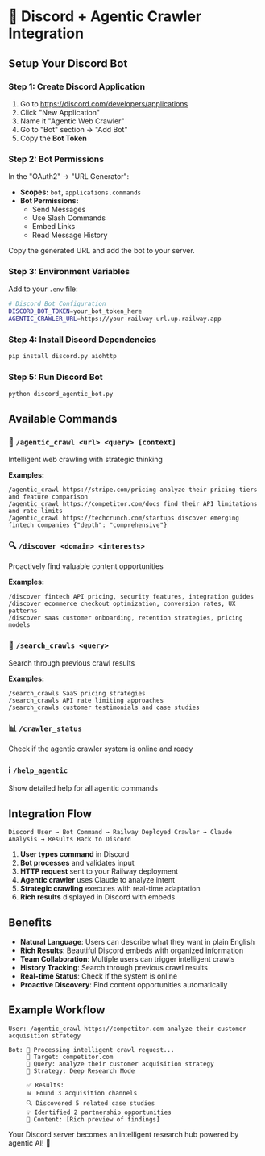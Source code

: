 # 🤖 Discord + Agentic Crawler Integration

## Setup Your Discord Bot

### Step 1: Create Discord Application
1. Go to https://discord.com/developers/applications
2. Click "New Application" 
3. Name it "Agentic Web Crawler"
4. Go to "Bot" section → "Add Bot"
5. Copy the **Bot Token**

### Step 2: Bot Permissions
In the "OAuth2" → "URL Generator":
- **Scopes:** `bot`, `applications.commands`
- **Bot Permissions:** 
  - Send Messages
  - Use Slash Commands
  - Embed Links
  - Read Message History

Copy the generated URL and add the bot to your server.

### Step 3: Environment Variables
Add to your `.env` file:

```bash
# Discord Bot Configuration
DISCORD_BOT_TOKEN=your_bot_token_here
AGENTIC_CRAWLER_URL=https://your-railway-url.up.railway.app
```

### Step 4: Install Discord Dependencies
```bash
pip install discord.py aiohttp
```

### Step 5: Run Discord Bot
```bash
python discord_agentic_bot.py
```

## Available Commands

### 🧠 `/agentic_crawl <url> <query> [context]`
Intelligent web crawling with strategic thinking

**Examples:**
```
/agentic_crawl https://stripe.com/pricing analyze their pricing tiers and feature comparison
/agentic_crawl https://competitor.com/docs find their API limitations and rate limits
/agentic_crawl https://techcrunch.com/startups discover emerging fintech companies {"depth": "comprehensive"}
```

### 🔍 `/discover <domain> <interests>`
Proactively find valuable content opportunities

**Examples:**
```
/discover fintech API pricing, security features, integration guides
/discover ecommerce checkout optimization, conversion rates, UX patterns
/discover saas customer onboarding, retention strategies, pricing models
```

### 🔎 `/search_crawls <query>`
Search through previous crawl results

**Examples:**
```
/search_crawls SaaS pricing strategies
/search_crawls API rate limiting approaches
/search_crawls customer testimonials and case studies
```

### 📊 `/crawler_status`
Check if the agentic crawler system is online and ready

### ℹ️ `/help_agentic`
Show detailed help for all agentic commands

## Integration Flow

```
Discord User → Bot Command → Railway Deployed Crawler → Claude Analysis → Results Back to Discord
```

1. **User types command** in Discord
2. **Bot processes** and validates input
3. **HTTP request** sent to your Railway deployment
4. **Agentic crawler** uses Claude to analyze intent
5. **Strategic crawling** executes with real-time adaptation
6. **Rich results** displayed in Discord with embeds

## Benefits

- **Natural Language**: Users can describe what they want in plain English
- **Rich Results**: Beautiful Discord embeds with organized information
- **Team Collaboration**: Multiple users can trigger intelligent crawls
- **History Tracking**: Search through previous crawl results
- **Real-time Status**: Check if the system is online
- **Proactive Discovery**: Find content opportunities automatically

## Example Workflow

```
User: /agentic_crawl https://competitor.com analyze their customer acquisition strategy

Bot: 🧠 Processing intelligent crawl request...
     🎯 Target: competitor.com  
     📝 Query: analyze their customer acquisition strategy
     🧩 Strategy: Deep Research Mode
     
     ✅ Results:
     📊 Found 3 acquisition channels
     🔍 Discovered 5 related case studies  
     💡 Identified 2 partnership opportunities
     📄 Content: [Rich preview of findings]
```

Your Discord server becomes an intelligent research hub powered by agentic AI! 🚀
